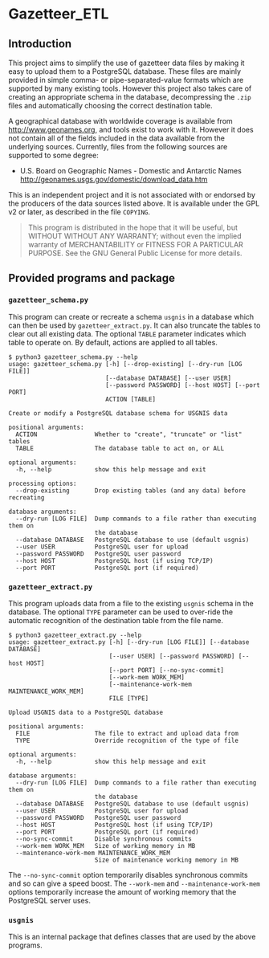 # Gazetteer_ETL

## Introduction

This project aims to simplify the use of gazetteer data files  by
making it easy to upload them to a PostgreSQL database. These files are mainly
provided in simple comma- or pipe-separated-value formats which are supported
by many existing tools. However this project also takes care of creating an
appropriate schema in the database, decompressing the `.zip` files and
automatically choosing the correct destination table.

A geographical database with worldwide coverage is available from
<http://www.geonames.org>, and tools exist to work with it. However it does
not contain all of the fields included in the data available from the
underlying sources. Currently, files from the following sources are supported
to some degree:

- U.S. Board on Geographic Names - Domestic and Antarctic Names
<http://geonames.usgs.gov/domestic/download_data.htm>

This is an independent project and it is not associated with or endorsed by
the producers of the data sources listed above. It is available under the GPL
v2 or later, as described in the file `COPYING`.

> This program is distributed in the hope that it will be useful, but
> WITHOUT WITHOUT ANY WARRANTY; without even the implied warranty of
> MERCHANTABILITY or FITNESS FOR A PARTICULAR PURPOSE. See the GNU General
> Public License for more details.

## Provided programs and package

### `gazetteer_schema.py`

This program can create or recreate a schema `usgnis` in a database which can
then be used by `gazetteer_extract.py`. It can also truncate the tables to clear
out all existing data. The optional `TABLE` parameter indicates which table
to operate on. By default, actions are applied to all tables.

    $ python3 gazetteer_schema.py --help
    usage: gazetteer_schema.py [-h] [--drop-existing] [--dry-run [LOG FILE]]
                               [--database DATABASE] [--user USER]
                               [--password PASSWORD] [--host HOST] [--port PORT]
                               ACTION [TABLE]

    Create or modify a PostgreSQL database schema for USGNIS data

    positional arguments:
      ACTION                Whether to "create", "truncate" or "list" tables
      TABLE                 The database table to act on, or ALL

    optional arguments:
      -h, --help            show this help message and exit

    processing options:
      --drop-existing       Drop existing tables (and any data) before recreating

    database arguments:
      --dry-run [LOG FILE]  Dump commands to a file rather than executing them on
                            the database
      --database DATABASE   PostgreSQL database to use (default usgnis)
      --user USER           PostgreSQL user for upload
      --password PASSWORD   PostgreSQL user password
      --host HOST           PostgreSQL host (if using TCP/IP)
      --port PORT           PostgreSQL port (if required)

### `gazetteer_extract.py`

This program uploads data from a file to the existing `usgnis` schema in the
database. The optional `TYPE` parameter can be used to over-ride the automatic
recognition of the destination table from the file name.

    $ python3 gazetteer_extract.py --help
    usage: gazetteer_extract.py [-h] [--dry-run [LOG FILE]] [--database DATABASE]
                                [--user USER] [--password PASSWORD] [--host HOST]
                                [--port PORT] [--no-sync-commit]
                                [--work-mem WORK_MEM]
                                [--maintenance-work-mem MAINTENANCE_WORK_MEM]
                                FILE [TYPE]

    Upload USGNIS data to a PostgreSQL database

    positional arguments:
      FILE                  The file to extract and upload data from
      TYPE                  Override recognition of the type of file

    optional arguments:
      -h, --help            show this help message and exit

    database arguments:
      --dry-run [LOG FILE]  Dump commands to a file rather than executing them on
                            the database
      --database DATABASE   PostgreSQL database to use (default usgnis)
      --user USER           PostgreSQL user for upload
      --password PASSWORD   PostgreSQL user password
      --host HOST           PostgreSQL host (if using TCP/IP)
      --port PORT           PostgreSQL port (if required)
      --no-sync-commit      Disable synchronous commits
      --work-mem WORK_MEM   Size of working memory in MB
      --maintenance-work-mem MAINTENANCE_WORK_MEM
                            Size of maintenance working memory in MB

The `--no-sync-commit` option temporarily disables synchronous
commits and so can give a speed boost. The `--work-mem` and
`--maintenance-work-mem` options temporarily increase the amount of working
memory that the PostgreSQL server uses.

### `usgnis`

This is an internal package that defines classes that are used by the above
programs.
